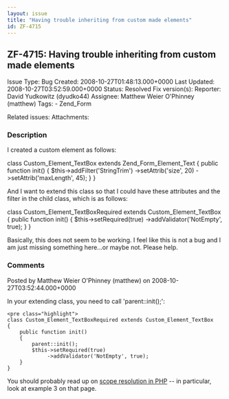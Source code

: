 ```yaml
---
layout: issue
title: "Having trouble inheriting from custom made elements"
id: ZF-4715
---
```


ZF-4715: Having trouble inheriting from custom made elements
------------------------------------------------------------

 Issue Type: Bug Created: 2008-10-27T01:48:13.000+0000 Last Updated: 2008-10-27T03:52:59.000+0000 Status: Resolved Fix version(s): 
 Reporter:  David Yudkowitz (dyudko44)  Assignee:  Matthew Weier O'Phinney (matthew)  Tags: - Zend\_Form
 
 Related issues: 
 Attachments: 
### Description

I created a custom element as follows:

class Custom\_Element\_TextBox extends Zend\_Form\_Element\_Text { public function init() { $this->addFilter('StringTrim') ->setAttrib('size', 20) ->setAttrib('maxLength', 45); } }

And I want to extend this class so that I could have these attributes and the filter in the child class, which is as follows:

class Custom\_Element\_TextBoxRequired extends Custom\_Element\_TextBox { public function init() { $this->setRequired(true) ->addValidator('NotEmpty', true); } }

Basically, this does not seem to be working. I feel like this is not a bug and I am just missing something here...or maybe not. Please help.

 

 

### Comments

Posted by Matthew Weier O'Phinney (matthew) on 2008-10-27T03:52:44.000+0000

In your extending class, you need to call 'parent::init();':

 
    <pre class="highlight">
    class Custom_Element_TextBoxRequired extends Custom_Element_TextBox
    {
        public function init()
        {
            parent::init();
            $this->setRequired(true)
                 ->addValidator('NotEmpty', true);
        }
    }


You should probably read up on [scope resolution in PHP](http://us3.php.net/manual/en/language.oop5.paamayim-nekudotayim.php) -- in particular, look at example 3 on that page.

 

 